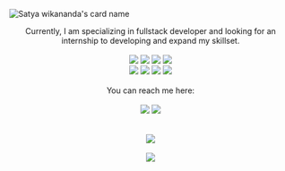 ![Satya wikananda's card name](https://cardivo.vercel.app/api?name=Mordekhai%20Gerin&description=Hello%F0%9F%91%8B,%20i%27m%20an%20enthusiastic%20person%20who%20is%20skilled%20in%27developing%20software%20and%20backend%20systems.%20%F0%9F%8E%AF&image=https://github.com/gerinmordekhai.png&backgroundColor=%230D1117&iconColor=%23eff4f6&instagram=gerinmordekhaii&github=gerinmordekhai&pattern=topography&colorPattern=%238080ff&opacity=0.2&fontColor=%23eff4f6)

<div align="center">
    Currently, I am specializing in fullstack developer and looking for an internship to developing and expand my skillset.
    <br><br>
    <img src="https://img.shields.io/badge/PHP-777BB4?style=for-the-badge&logo=php&logoColor=white"/>
    <img src="https://img.shields.io/badge/javascript%20-%23323330.svg?&style=for-the-badge&logo=javascript&logoColor=%23F7DF1E"/>
    <img src="https://img.shields.io/badge/Laravel-FF2D20?style=for-the-badge&logo=laravel&logoColor=white"/>
    <img src="https://img.shields.io/badge/react-%2320232a.svg?style=for-the-badge&logo=react&logoColor=%2361DAFB"/>
    <br>
    <img src="https://img.shields.io/badge/tailwindcss%20-%230A1121.svg?&style=for-the-badge&logo=tailwindcss&logoColor=%2339BDF9"/>
    <img src="https://img.shields.io/badge/bootstrap-%23563D7C.svg?style=for-the-badge&logo=bootstrap&logoColor=white"/>
    <img src="https://img.shields.io/badge/mysql-%2300f.svg?style=for-the-badge&logo=mysql&logoColor=white"/>
    <img src="https://img.shields.io/badge/postgres-%23316192.svg?style=for-the-badge&logo=postgresql&logoColor=white"/>
    <br><br>
    You can reach me here:
    <br><br>
    <a href="mailto:mordekhaigerinlumangkun@gmail.com" style="text-decoration: none;">
    <img src="https://img.shields.io/badge/email%20me%20here-%23EA4335?&style=for-the-badge&logo=gmail&logoColor=white"/>
    </a>
    <a href="https://instagram.com/gerinmordekhaii" style="text-decoration: none;">
    <img src="https://img.shields.io/badge/instagram-%23E4405F?&style=for-the-badge&logo=instagram&logoColor=white"/>
    </a>
    <br><br><br>
    <img src="https://github-readme-stats.vercel.app/api/top-langs/?username=gerinmordekhai&layout=compact"/>
    <br><br>
    <img src="https://github-profile-summary-cards.vercel.app/api/cards/profile-details?username=gerinmordekhai&theme=moonlight"/>
</div>
